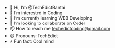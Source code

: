- 👋 Hi, I’m @TechEdictBantai
- 👀 I’m interested in Coding
- 🌱 I’m currently learning WEB Developing
- 💞️ I’m looking to collaborate on Coder 
- 📫 How to reach me techedictcoding@gmail.com
- 😄 Pronouns: TechEdict
- ⚡ Fun fact: Cool mind

<!---
TechEdictBantai/TechEdictBantai is a ✨ special ✨ repository because its `README.md` (this file) appears on your GitHub profile.
You can click the Preview link to take a look at your changes.
--->
